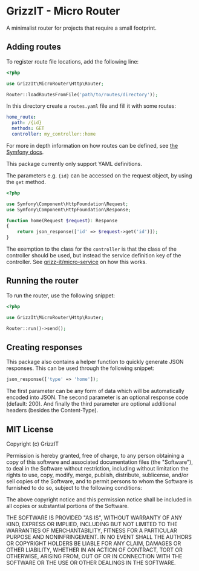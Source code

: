# GrizzIT - Micro Router

A minimalist router for projects that require a small footprint.

## Adding routes
To register route file locations, add the following line:
```php
<?php

use GrizzIt\MicroRouter\Http\Router;

Router::loadRoutesFromFile('path/to/routes/directory'));
```

In this directory create a `routes.yaml` file and fill it with some routes:

```yaml
home_route:
  path: /{id}
  methods: GET
  controller: my_controller::home
```

For more in depth information on how routes can be defined, see
[the Symfony docs](https://symfony.com/doc/current/routing.html#creating-routes-in-yaml-xml-or-php-files).

This package currently only support YAML definitions.

The parameters e.g. `{id}` can be accessed on the request object, by using the 
`get` method.

```php
<?php

use Symfony\Component\HttpFoundation\Request;
use Symfony\Component\HttpFoundation\Response;

function home(Request $request): Response
{
    return json_response(['id' => $request->get('id')]);
}
```

The exemption to the class for the `controller` is that the class of the 
controller should be used, but instead the service definition key of the
controller. See [grizz-it/micro-service](https://github.com/grizz-it/micro-service) on how this works.

## Running the router

To run the router, use the following snippet:

```php
<?php

use GrizzIt\MicroRouter\Http\Router;

Router::run()->send();
```

## Creating responses

This package also contains a helper function to quickly generate
JSON responses. This can be used through the following snippet:
```php
json_response(['type' => 'home']);
```

The first parameter can be any form of data which will be automatically encoded 
into JSON. The second parameter is an optional response code (default: 200).
And finally the third parameter are optional additional headers (besides the Content-Type).

## MIT License

Copyright (c) GrizzIT

Permission is hereby granted, free of charge, to any person obtaining a copy
of this software and associated documentation files (the "Software"), to deal
in the Software without restriction, including without limitation the rights
to use, copy, modify, merge, publish, distribute, sublicense, and/or sell
copies of the Software, and to permit persons to whom the Software is
furnished to do so, subject to the following conditions:

The above copyright notice and this permission notice shall be included in all
copies or substantial portions of the Software.

THE SOFTWARE IS PROVIDED "AS IS", WITHOUT WARRANTY OF ANY KIND, EXPRESS OR
IMPLIED, INCLUDING BUT NOT LIMITED TO THE WARRANTIES OF MERCHANTABILITY,
FITNESS FOR A PARTICULAR PURPOSE AND NONINFRINGEMENT. IN NO EVENT SHALL THE
AUTHORS OR COPYRIGHT HOLDERS BE LIABLE FOR ANY CLAIM, DAMAGES OR OTHER
LIABILITY, WHETHER IN AN ACTION OF CONTRACT, TORT OR OTHERWISE, ARISING FROM,
OUT OF OR IN CONNECTION WITH THE SOFTWARE OR THE USE OR OTHER DEALINGS IN THE
SOFTWARE.